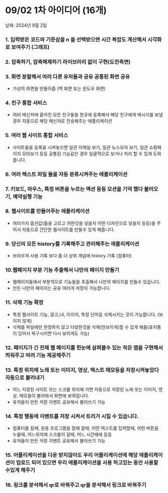 # 09/02 1차 아이디어 (16개)

날짜: 2024년 9월 2일

### 1. 입력받은 코드와 기준삼을 n 을 선택받으면 시간 복잡도 계산해서 시각화로 보여주기 (그래프)

### 2. 압축하기, 압축해제하기 라이브러리 없이 구현(도전측면)

### 3. 화면 분할해서 여러 다른 유저들과 공유 공통된 화면 공유

- 가상의 화면을 만들어줌 (맥 화면 또는 윈도우 화면)

### 4. 친구 통합 서비스

- 여러 메신저에 흩어진 모든 친구들을 한곳에 등록해서 해당 친구에게 메시지를 보낼경우 자동으로 해당 메신저로 전송해주는 애플리케이션

### 5. 여러 웹 사이트 통합 서비스

- 사이트들을 등록을 시켜놓으면 일관 이메일 보기, 일관 뉴스모아 보기, 일관 쇼핑페이지 모아보기 등등 공통된 기능같은 경우 일괄적으로 보거나 처리 할 수 있게 도와줍니다.

### 6. 여러 텍스트 파일 들을 자동 분류시켜주는 애플리케이션

### 7. 키보드, 마우스, 특정 버튼을 누르는 액션 등등 모션을 기억 했다 불러오기, 예약실행 기능

### 8.  웹사이트를 만들어주는 애플리케이션

- 여러가지 옵션값(틀을 고르고 어떤것을 넣을지 어떤 디자인으로 넣을지 등등)을 주어서 자동으로 간단한 웹사이트를 만들수 있게 해줍니다.

### 9. 당신의 모든 history를 기록해주고 관리해주는 애플리케이션

- 브라우져 사용 기록 보다 좀 더 상위 개념에 history 기록 (컴퓨터)

### 10.웹페이지 부분 기능 추출해서 나만의 페이지 만들기

- 웹페이지들에서 부분적으로 기능들을 추출해서 나만의 페이지를 만들수 있습니다.
- 만든 나만의 페이지는 공유 여러개 저장이 가능합니다.

### 11. 삭제 기능 확장

- 특정 웹사이트 기능, 광고,UI, 이미지, 특정 단어등 삭제시키는 것이 가능합니다. (보이지 않게)
- 삭제를 파일에만 한정하지 않고 다양한것을 삭제(안보이게)할 수 있게 해줌(휴지통이 있어서 복구시키면 다시 보이게도 가능)

### 12. 페이지가 긴 전체 웹 페이지를 한눈에 살펴볼수 있는 작은 맵을 구현해서 띄워주고 여러 기능 제공해주기

### 13. 특정 위치에 노래 또는 이미지, 영상, 텍스트 메모등을 저장시켜놓았다 자동으로 불러내기

- 어느 지정된 사이트 또는 스크롤 위치에 가면 자동으로 저장된 노래 또는 이미지, 영상, 메모들이 불러와서 화면에 보여집니다.
- 유저들이 만든 저장 이벤트 공유해서 불러쓰기 가능

### 14. 특정 행동에 이벤트를 저장 시켜서 트리거 시킬 수 있습니다.

- 컴퓨터를 킬때, 응용 프로그램을 킬때 끌때, 어떤 텍스트를 입력할때, 어떤 버튼을 누를때, 어느위치에 스크롤이 갈때, 어느 시간때에 등등
- 유저들이 만든 저장 이벤트 공유해서 불러쓰기 가능

### 15.  어플리케이션을 다운 받지않아도 우리 어플리케이션에 해당  애플리케이션이 업로드 되어 있으면 우리 애플리케이션을 사용 하고있는 동안 사용할 수있게 해주기

### 16. 링크를 분석해서 qr로 바꿔주고 qr을 분석해서 링크로 바꿔주기